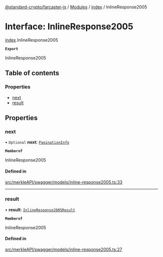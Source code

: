 [@standard-crypto/farcaster-js](../README.md) / [Modules](../modules.md) / [index](../modules/index.md) / InlineResponse2005

# Interface: InlineResponse2005

[index](../modules/index.md).InlineResponse2005

**`Export`**

InlineResponse2005

## Table of contents

### Properties

- [next](index.InlineResponse2005.md#next)
- [result](index.InlineResponse2005.md#result)

## Properties

### next

• `Optional` **next**: [`PaginationInfo`](index.PaginationInfo.md)

**`Memberof`**

InlineResponse2005

#### Defined in

[src/merkleAPI/swagger/models/inline-response2005.ts:33](https://github.com/standard-crypto/farcaster-js/blob/main/src/merkleAPI/swagger/models/inline-response2005.ts#L33)

___

### result

• **result**: [`InlineResponse2005Result`](index.InlineResponse2005Result.md)

**`Memberof`**

InlineResponse2005

#### Defined in

[src/merkleAPI/swagger/models/inline-response2005.ts:27](https://github.com/standard-crypto/farcaster-js/blob/main/src/merkleAPI/swagger/models/inline-response2005.ts#L27)
